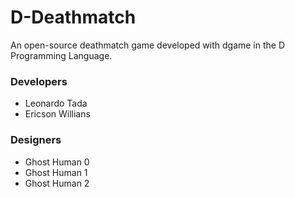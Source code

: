 # D-Deathmatch
An open-source deathmatch game developed with dgame in the D Programming Language.

### Developers
* Leonardo Tada
* Ericson Willians

### Designers
* Ghost Human 0
* Ghost Human 1
* Ghost Human 2
